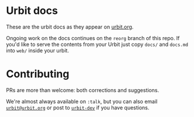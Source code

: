 Urbit docs
==========

These are the urbit docs as they appear on [urbit.org](urbit.org/docs).  

Ongoing work on the docs continues on the `reorg` branch of this repo.  If you'd like to serve the contents from your Urbit just copy `docs/` and `docs.md` into `web/` inside your urbit. 


Contributing
============

PRs are more than welcome: both corrections and suggestions.  

We're almost always available on `:talk`, but you can also email [`urbit@urbit.org`](mailto:urbit@urbit.org) or post to [`urbit-dev`](https://groups.google.com/forum/#!forum/urbit-dev) if you have questions.
